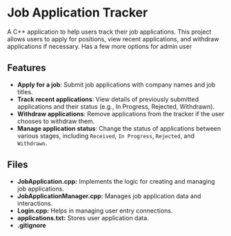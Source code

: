 # Job Application Tracker
A C++ application to help users track their job applications. This project allows users to apply for positions, view recent applications, and withdraw applications if necessary. 
Has a few more options for admin user

## Features

- **Apply for a job**: Submit job applications with company names and job titles.
- **Track recent applications**: View details of previously submitted applications and their status (e.g., In Progress, Rejected, Withdrawn).
- **Withdraw applications**: Remove applications from the tracker if the user chooses to withdraw them.
- **Manage application status**: Change the status of applications between various stages, including `Received`, `In Progress`, `Rejected`, and `Withdrawn`.

## Files
- **JobApplication.cpp:** Implements the logic for creating and managing job applications.
- **JobApplicationManager.cpp:** Manages job application data and interactions.
- **Login.cpp:** Helps in managing user entry connections.
- **applications.txt:** Stores user application data.
- **.gitignore**
